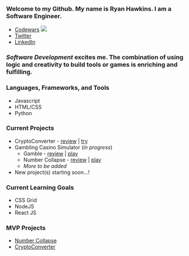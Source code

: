 ### Welcome to my Github. My name is Ryan Hawkins. I am a **Software Engineer**. 

- [Codewars](https://www.codewars.com/users/RyanKHawkins)  ![](https://www.codewars.com/users/RyanKHawkins/badges/small)
- [Twitter](https://twitter.com/f5devlife)
- [LinkedIn](https://www.linkedin.com/in/ryankhawkins/)


### _Software Development_ excites me. The combination of using logic and creativity to build tools or games is enriching and fulfilling.


### Languages, Frameworks, and Tools
- Javascript
- HTML/CSS
- Python


### Current Projects

- CryptoConverter - [review](https://github.com/RyanKHawkins/JS-CryptoConverter) | [try](https://f5devlife.github.io/JS-CryptoConverter)
- Gambling Casino Simulator (_in progress_)
    - Gamble - [review](https://github.com/RyanKHawkins/Gamble) | [play](https://f5devlife.github.io/Gamble/)
    - Number Collapse - [review](https://github.com/RyanKHawkins/Hi-Low-Number-Collapse) | [play](https://f5devlife.github.io/Hi-Low-Number-Collapse/)
    - _More to be added_
- New project(s) starting soon...!


### Current Learning Goals
- CSS Grid 
- NodeJS
- React JS


### MVP Projects
- [Number Collapse](https://github.com/RyanKHawkins/Hi-Low-Number-Collapse)
- [CryptoConverter](https://github.com/RyanKHawkins/JS-CryptoConverter)
